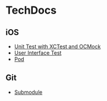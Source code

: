 # TechDocs

## iOS

- [Unit Test with XCTest and OCMock](ios/xctest_and_ocmock.md)
- [User Interface Test](ios/uitest.md)
- [Pod](ios/pod.md)

## Git

- [Submodule](git/submodule.md)